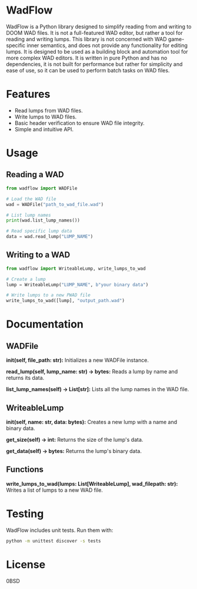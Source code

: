# WadFlow

WadFlow is a Python library designed to simplify reading from and writing to DOOM WAD files. It is not a full-featured WAD editor, but rather a tool for reading and writing lumps. 
This library is not concerned with WAD game-specific inner semantics, and does not provide any functionality for editing lumps. It is designed to be used as a building block and automation tool for more complex WAD editors.
It is written in pure Python and has no dependencies, it is not built for performance but rather for simplicity and ease of use, 
so it can be used to perform batch tasks on WAD files.

# Features
* Read lumps from WAD files.
* Write lumps to WAD files.
* Basic header verification to ensure WAD file integrity.
* Simple and intuitive API.

# Usage
## Reading a WAD
```python
from wadflow import WADFile

# Load the WAD file
wad = WADFile("path_to_wad_file.wad")

# List lump names
print(wad.list_lump_names())

# Read specific lump data
data = wad.read_lump("LUMP_NAME")
```
## Writing to a WAD
```python
from wadflow import WriteableLump, write_lumps_to_wad

# Create a lump
lump = WriteableLump("LUMP_NAME", b"your binary data")

# Write lumps to a new PWAD file
write_lumps_to_wad([lump], "output_path.wad")
```

# Documentation
## WADFile
**init(self, file_path: str):** Initializes a new WADFile instance.

**read_lump(self, lump_name: str) -> bytes:** Reads a lump by name and returns its data.

**list_lump_names(self) -> List[str]:** Lists all the lump names in the WAD file.

## WriteableLump
**init(self, name: str, data: bytes):** Creates a new lump with a name and binary data.

**get_size(self) -> int:** Returns the size of the lump's data.

**get_data(self) -> bytes:** Returns the lump's binary data.

## Functions
**write_lumps_to_wad(lumps: List[WriteableLump], wad_filepath: str):** Writes a list of lumps to a new WAD file.

# Testing
WadFlow includes unit tests. Run them with:
```bash
python -m unittest discover -s tests
```

# License
0BSD
